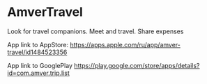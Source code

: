 # AmverTravel
Look for travel companions. Meet and travel. Share expenses

App link to AppStore:
https://apps.apple.com/ru/app/amver-travel/id1484523356

App link to GooglePlay
https://play.google.com/store/apps/details?id=com.amver.trip.list
